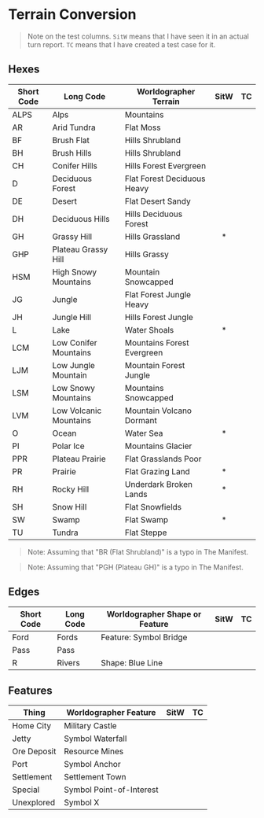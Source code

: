 # Terrain Conversion

> Note on the test columns.
> `SitW` means that I have seen it in an actual turn report.
> `TC` means that I have created a test case for it. 

## Hexes

| Short Code | Long Code              | Worldographer Terrain       | SitW | TC |
|------------|------------------------|-----------------------------|:----:|:--:|
| ALPS       | Alps                   | Mountains                   |      |    |
| AR         | Arid Tundra            | Flat Moss                   |      |    |
| BF         | Brush Flat             | Hills Shrubland             |      |    |
| BH         | Brush Hills            | Hills Shrubland             |      |    |
| CH         | Conifer Hills          | Hills Forest Evergreen      |      |    |
| D          | Deciduous Forest       | Flat Forest Deciduous Heavy |      |    |
| DE         | Desert                 | Flat Desert Sandy           |      |    |
| DH         | Deciduous Hills        | Hills Deciduous Forest      |      |    |
| GH         | Grassy Hill            | Hills Grassland             |  *   |    |
| GHP        | Plateau Grassy Hill    | Hills Grassy                |      |    |
| HSM        | High Snowy Mountains   | Mountain Snowcapped         |      |    |
| JG         | Jungle                 | Flat Forest Jungle Heavy    |      |    |
| JH         | Jungle Hill            | Hills Forest Jungle         |      |    |
| L          | Lake                   | Water Shoals                |  *   |    |
| LCM        | Low Conifer Mountains  | Mountains Forest Evergreen  |      |    |
| LJM        | Low Jungle Mountain    | Mountain Forest Jungle      |      |    |
| LSM        | Low Snowy Mountains    | Mountains Snowcapped        |      |    |
| LVM        | Low Volcanic Mountains | Mountain Volcano Dormant    |      |    |
| O          | Ocean                  | Water Sea                   |  *   |    |
| PI         | Polar Ice              | Mountains Glacier           |      |    |
| PPR        | Plateau Prairie        | Flat Grasslands Poor        |      |    |
| PR         | Prairie                | Flat Grazing Land           |  *   |    |
| RH         | Rocky Hill             | Underdark Broken Lands      |  *   |    |
| SH         | Snow Hill              | Flat Snowfields             |      |    |
| SW         | Swamp                  | Flat Swamp                  |  *   |    |
| TU         | Tundra                 | Flat Steppe                 |      |    |

> Note:
> Assuming that "BR (Flat Shrubland)" is a typo in The Manifest.

> Note:
> Assuming that "PGH (Plateau GH)" is a typo in The Manifest.

## Edges

| Short Code | Long Code | Worldographer Shape or Feature | SitW | TC |
|------------|-----------|--------------------------------|:----:|:--:|
| Ford       | Fords     | Feature: Symbol Bridge         |      |    |
| Pass       | Pass      |                                |      |    |
| R          | Rivers    | Shape: Blue Line               |      |    |

## Features

| Thing       | Worldographer Feature    | SitW | TC |
|-------------|--------------------------|:----:|:--:|
| Home City   | Military Castle          |      |    |
| Jetty       | Symbol Waterfall         |      |    |
| Ore Deposit | Resource Mines           |      |    |
| Port        | Symbol Anchor            |      |    |
| Settlement  | Settlement Town          |      |    |
| Special     | Symbol Point-of-Interest |      |    |
| Unexplored  | Symbol X                 |      |    |
